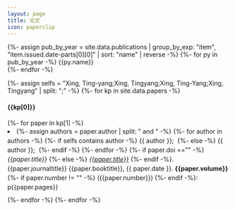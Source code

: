 ```yaml
---
layout: page
title: 论文
icon: paperclip
---
```


<!-- This page provides the sidebar links for mobile, where the sidebar is hidden -->
{%- assign pub_by_year = site.data.publications | group_by_exp: "item", "item.issued.date-parts[0][0]" | sort: "name" | reverse -%}
{%- for py in pub_by_year -%}
  {{py.name}}<br/>
{%- endfor -%}

<!-- liquid 不能创建array -->
{%- assign selfs = "Xing, Ting-yang;Xing, Tingyang;Xing, Ting-Yang;Xing, Tingyang" | split: ";" -%}
{%- for kp in site.data.papers -%}
  <h4>{{kp[0]}}</h4>
  {%- for paper in kp[1] -%}
    <li style="margin-bottom: 10px;line-height: 1.5em;">
      {%- assign authors = paper.author | split: " and " -%}
      {%- for author in authors -%}
        {%- if selfs contains author -%}
          <span class="author">{{ author }}</span>;&nbsp;
        {%- else -%}
          <span class="others">{{ author }}</span>;&nbsp;
        {%- endif -%}
      {%- endfor -%}
        <!-- {{paper.author}}, -->
      {%- if paper.doi =="" -%}
        <i>{{paper.title}}</i>
      {%- else -%}
        <a href="https://doi.org/{{ paper.doi }}" target="_blank"><i>{{paper.title}}</i></a>
      {%- endif -%}. 
      {{paper.journaltitle}}
      {{paper.booktitle}}, 
      {{ paper.date }}.
      <b>{{paper.volume}}</b>
      {%- if paper.number != "" -%}
        ({{paper.number}})
      {%- endif -%}: p{{paper.pages}}
    </li>
  {%- endfor -%}
{%- endfor -%}